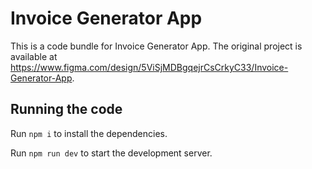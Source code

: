 
  # Invoice Generator App

  This is a code bundle for Invoice Generator App. The original project is available at https://www.figma.com/design/5ViSjMDBgqejrCsCrkyC33/Invoice-Generator-App.

  ## Running the code

  Run `npm i` to install the dependencies.

  Run `npm run dev` to start the development server.
  
